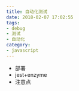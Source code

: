```yaml
---
title: 自动化测试
date: 2018-02-07 17:02:55
tags:
- debug 
- 测试 
- 自动化
category: 
- javascript
---
```


- 部署
- jest+enzyme
- 注意点


